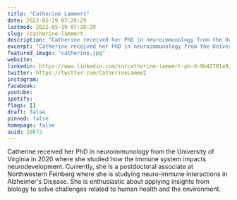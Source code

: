 ```yaml
---
title: "Catherine Lammert"
date: 2022-05-19 07:28:29
lastmod: 2022-05-19 07:28:29
slug: /catherine-lammert
description: "Catherine received her PhD in neuroimmunology from the University of Virginia in 2020 where she studied how the immune system impacts neurodevelopment. Currently, she is a postdoctoral associate at Northwestern Feinberg where she is studying neuro-immune interactions in Alzheimer’s Disease. She is enthusiastic about applying insights from biology to solve challenges related to human health and the environment."
excerpt: "Catherine received her PhD in neuroimmunology from the University of Virginia in 2020 where she studied how the immune system impacts neurodevelopment. Currently, she is a postdoctoral associate at Northwestern Feinberg where she is studying neuro-immune interactions in Alzheimer’s Disease. She is enthusiastic about applying insights from biology to solve challenges related to human health and the environment."
featured_image: "catherine.jpg"
website: 
linkedin: https://www.linkedin.com/in/catherine-lammert-ph-d-9b42701a9/
twitter: https://twitter.com/CatherineLamme2
instagram: 
facebook: 
youtube: 
spotify: 
flags: []
draft: false
pinned: false
homepage: false
uuid: 10872
---
```

Catherine received her PhD in neuroimmunology from the University of
Virginia in 2020 where she studied how the immune system impacts
neurodevelopment. Currently, she is a postdoctoral associate at
Northwestern Feinberg where she is studying neuro-immune interactions in
Alzheimer's Disease. She is enthusiastic about applying insights from
biology to solve challenges related to human health and the environment.
